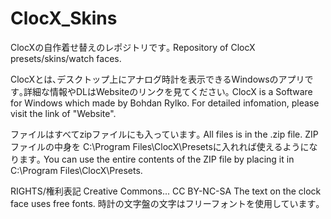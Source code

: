 # ClocX_Skins
ClocXの自作着せ替えのレポジトリです｡
Repository of ClocX presets/skins/watch faces.

ClocXとは､デスクトップ上にアナログ時計を表示できるWindowsのアプリです｡詳細な情報やDLはWebsiteのリンクを見てください｡
ClocX is a Software for Windows which made by Bohdan Rylko. For detailed infomation, please visit the link of "Website". 

ファイルはすべてzipファイルにも入っています｡
All files is in the .zip file.
ZIPファイルの中身を C:\Program Files\ClocX\Presetsに入れれば使えるようになります｡ You can use the entire contents of the ZIP file by placing it in C:\Program Files\ClocX\Presets.

RIGHTS/権利表記
Creative Commons... CC BY-NC-SA
The text on the clock face uses free fonts.
時計の文字盤の文字はフリーフォントを使用しています｡

